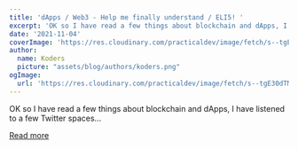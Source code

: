 ```yaml
---
title: 'dApps / Web3 - Help me finally understand / ELI5! '
excerpt: 'OK so I have read a few things about blockchain and dApps, I have listened to a few Twitter spaces...'
date: '2021-11-04'
coverImage: 'https://res.cloudinary.com/practicaldev/image/fetch/s--tgE30dTM--/c_imagga_scale,f_auto,fl_progressive,h_420,q_auto,w_1000/https://dev-to-uploads.s3.amazonaws.com/uploads/articles/mk2luv94a61z54vvy4bs.jpg'
author:
  name: Koders
  picture: "assets/blog/authors/koders.png"
ogImage:
  url: 'https://res.cloudinary.com/practicaldev/image/fetch/s--tgE30dTM--/c_imagga_scale,f_auto,fl_progressive,h_420,q_auto,w_1000/https://dev-to-uploads.s3.amazonaws.com/uploads/articles/mk2luv94a61z54vvy4bs.jpg'
---
```


OK so I have read a few things about blockchain and dApps, I have listened to a few Twitter spaces...

[Read more](https://dev.to/inhuofficial/dapps-web3-help-me-finally-understand-eli5-4dc3)

